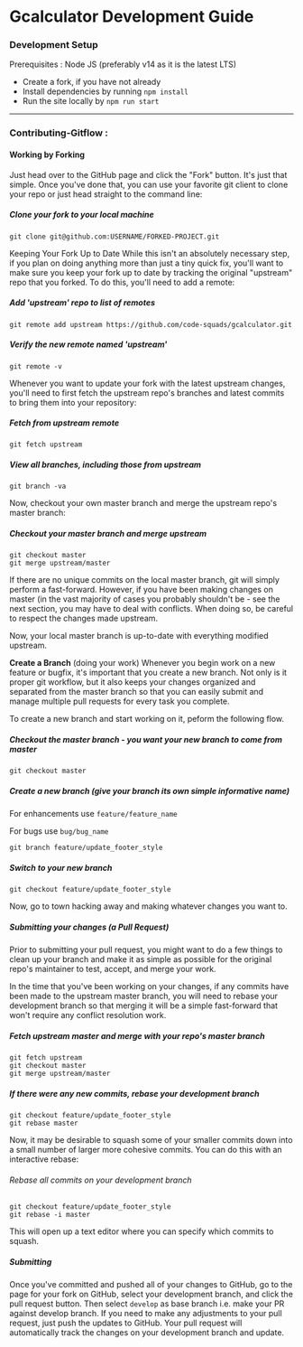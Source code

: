 # Gcalculator Development Guide

### Development Setup
Prerequisites : Node JS (preferably v14 as it is the latest LTS)

 - Create a fork, if you have not already
 - Install dependencies by running `npm install`
 - Run the site locally by `npm run start`

- - - 

### Contributing-Gitflow : 

#### Working by Forking
Just head over to the GitHub page and click the "Fork" button. It's just that simple. Once you've done that, you can use your favorite git client to clone your repo or just head straight to the command line:

##### Clone your fork to your local machine
```
git clone git@github.com:USERNAME/FORKED-PROJECT.git
```
Keeping Your Fork Up to Date
While this isn't an absolutely necessary step, if you plan on doing anything more than just a tiny quick fix, you'll want to make sure you keep your fork up to date by tracking the original "upstream" repo that you forked. To do this, you'll need to add a remote:

##### Add 'upstream' repo to list of remotes
```
git remote add upstream https://github.com/code-squads/gcalculator.git
```

##### Verify the new remote named 'upstream'
```
git remote -v
```
Whenever you want to update your fork with the latest upstream changes, you'll need to first fetch the upstream repo's branches and latest commits to bring them into your repository:

##### Fetch from upstream remote
```
git fetch upstream
```

##### View all branches, including those from upstream
```
git branch -va
```
Now, checkout your own master branch and merge the upstream repo's master branch:

##### Checkout your master branch and merge upstream
```
git checkout master
git merge upstream/master
```
If there are no unique commits on the local master branch, git will simply perform a fast-forward. However, if you have been making changes on master (in the vast majority of cases you probably shouldn't be - see the next section, you may have to deal with conflicts. When doing so, be careful to respect the changes made upstream.

Now, your local master branch is up-to-date with everything modified upstream.

**Create a Branch** (doing your work)
Whenever you begin work on a new feature or bugfix, it's important that you create a new branch. Not only is it proper git workflow, but it also keeps your changes organized and separated from the master branch so that you can easily submit and manage multiple pull requests for every task you complete.

To create a new branch and start working on it, peform the following flow.

##### Checkout the master branch - you want your new branch to come from master
```
git checkout master
```

##### Create a new branch (give your branch its own simple informative name)
For enhancements use `feature/feature_name` 

For bugs use `bug/bug_name`

```
git branch feature/update_footer_style
```

##### Switch to your new branch
```
git checkout feature/update_footer_style
```
Now, go to town hacking away and making whatever changes you want to.

##### Submitting your changes (a Pull Request)
Prior to submitting your pull request, you might want to do a few things to clean up your branch and make it as simple as possible for the original repo's maintainer to test, accept, and merge your work.

In the time that you've been working on your changes, if any commits have been made to the upstream master branch, you will need to rebase your development branch so that merging it will be a simple fast-forward that won't require any conflict resolution work.

##### Fetch upstream master and merge with your repo's master branch
```
git fetch upstream
git checkout master
git merge upstream/master
```

##### If there were any new commits, rebase your development branch
```
git checkout feature/update_footer_style
git rebase master
```
Now, it may be desirable to squash some of your smaller commits down into a small number of larger more cohesive commits. You can do this with an interactive rebase:

###### Rebase all commits on your development branch
```
git checkout feature/update_footer_style
git rebase -i master
```
This will open up a text editor where you can specify which commits to squash.

##### Submitting
Once you've committed and pushed all of your changes to GitHub, go to the page for your fork on GitHub, select your development branch, and click the pull request button. Then select `develop` as base branch i.e. make your PR against develop branch. 
If you need to make any adjustments to your pull request, just push the updates to GitHub. Your pull request will automatically track the changes on your development branch and update.
